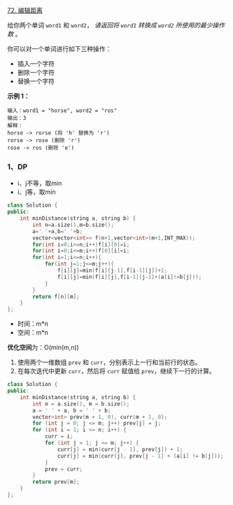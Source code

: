 [72. 编辑距离](https://leetcode.cn/problems/edit-distance)

给你两个单词 `word1` 和 `word2`， *请返回将 `word1` 转换成 `word2` 所使用的最少操作数* 。

你可以对一个单词进行如下三种操作：

- 插入一个字符
- 删除一个字符
- 替换一个字符

 

**示例 1：**

```
输入：word1 = "horse", word2 = "ros"
输出：3
解释：
horse -> rorse (将 'h' 替换为 'r')
rorse -> rose (删除 'r')
rose -> ros (删除 'e')
```



### 1、DP

- i、j不等，取min
- i、j等，取min

```cpp
class Solution {
public:
    int minDistance(string a, string b) {
        int n=a.size(),m=b.size();
        a=' '+a,b=' '+b;
        vector<vector<int>> f(n+1,vector<int>(m+1,INT_MAX));
        for(int i=0;i<=n;i++)f[i][0]=i;
        for(int i=0;i<=m;i++)f[0][i]=i;
        for(int i=1;i<=n;i++){
            for(int j=1;j<=m;j++){
                f[i][j]=min(f[i][j-1],f[i-1][j])+1;
                f[i][j]=min(f[i][j],f[i-1][j-1]+(a[i]!=b[j]));
            }
        }
        return f[n][m];
    }
};
```

- 时间：m*n
- 空间：m*n



**优化空间**为：O(min(m,n))

1. 使用两个一维数组 `prev` 和 `curr`，分别表示上一行和当前行的状态。
2. 在每次迭代中更新 `curr`，然后将 `curr` 赋值给 `prev`，继续下一行的计算。

```cpp
class Solution {
public:
    int minDistance(string a, string b) {
        int n = a.size(), m = b.size();
        a = ' ' + a, b = ' ' + b;
        vector<int> prev(m + 1, 0), curr(m + 1, 0);
        for (int j = 0; j <= m; j++) prev[j] = j;
        for (int i = 1; i <= n; i++) {
            curr = i;
            for (int j = 1; j <= m; j++) {
                curr[j] = min(curr[j - 1], prev[j]) + 1;
                curr[j] = min(curr[j], prev[j - 1] + (a[i] != b[j]));
            }
            prev = curr;
        }
        return prev[m];
    }
};
```

